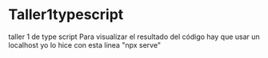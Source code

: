 # Taller1typescript
taller 1 de type script
Para visualizar el resultado del código hay que usar un localhost yo lo hice con esta linea "npx serve"
